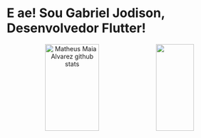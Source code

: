 # E ae! Sou Gabriel Jodison, Desenvolvedor Flutter!


<div align="center">  
  <img width="49%" height="195px" src="https://github-readme-stats.vercel.app/api?username=GabrielJodisoon&show_icons=true&count_private=true&hide_border=true&title_color=00bfbf&icon_color=00bfbf&text_color=c9d1d9&bg_color=0d1117" alt="Matheus Maia Alvarez github stats" /> 
  <img width="41%" height="195px" src="https://github-readme-stats.vercel.app/api/top-langs/?username=GabrielJodisoon&layout=compact&hide_border=true&title_color=00bfbf&text_color=00bfbf&bg_color=0d1117" />
</div>
